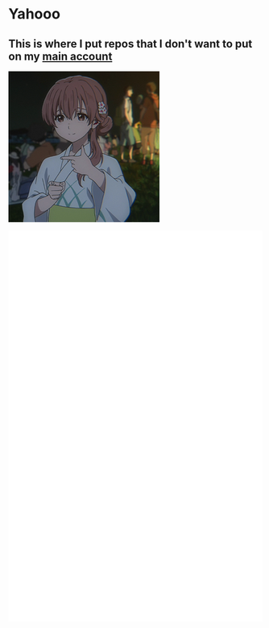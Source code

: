 # Yahooo

## This is where I put repos that I don't want to put on my [main account](https://github.com/lordronz)

[![shouko nishimiya](https://raw.githubusercontent.com/lordronz-archive/.github/main/profile/shouko_nishimiya.png)](https://koenokatachi.fandom.com/wiki/Sh%C5%8Dko_Nishimiya)

![Metrics](https://github.com/lordronz-archive/.github/blob/main/github-metrics.svg)
